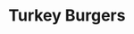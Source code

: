 ---
title: Turkey Burgers
metadata:
  servings: '4'
  title: Turkey Burgers
  source: https://www.hazelblue.co/recipes/turkeyburgers
  course: Main
ingredients:
- name: lemon
  amount: '0.5'
- name: black pepper
  amount: some
- name: greek yogurt
  amount: 0.5 cups
- name: spices
  amount: some
- name: grated onion
  amount: '1'
- name: smoked paprika
  amount: 0.25 tsp
- name: ground coriander
  amount: 1.5 tsp
- name: sweet potato
  amount: '4'
- name: ground cinnamon
  amount: 0.25 tsp
- name: ground cumin
  amount: 1.5 tsp
- name: olive oil
  amount: 2 tbps
- name: grated cucumber
  amount: '0.25'
- name: salt
  amount: 2.2 tsp
- name: turkey mince
  amount: 500 g
- name: coconut oil
  amount: some
cookware:
- name: mixing bowl
- name: griddle pan
- name: small bowl
steps:
- description: Pre-heat the oven to 180C.
- description: Dice the sweet potato into wedges and put them in a mixing bowl.
- description: Add the olive oil and some spices and toss until the wedges are all
    coated and put them in the oven for 30 minutes.
- description: Now they're in the oven you can make your burgers.
- description: 'Add turkey mince, grated onion and the following spices into the mixing
    bowl: ground cumin, ground coriander, ground cinnamon, smoked paprika, salt and
    black pepper.'
- description: Mix the ingredients until they're combined but be careful to not overmix
    because this will give you tough burgers.
- description: Heat a griddle pan on high heat and add a little coconut oil.
- description: Divide the mixture into 4 patties and cook in the pan.
- description: While they're cooking you can make the tzatziki.
- description: Grab a small bowl and combine greek yogurt, grated cucumber, salt and
    black pepper. Squeeze in the juice from half a lemon and put to one side to serve
    with the burgers.

---